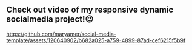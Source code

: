 <h2>Check out video of my responsive dynamic socialmedia project!😉</h2>


https://github.com/maryamer/social-media-template/assets/120640902/b682a025-a759-4899-87ad-cef6215f5b9f



